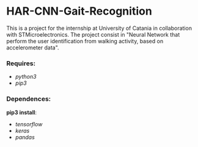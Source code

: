# HAR-CNN-Gait-Recognition
This is a project for the internship at University of Catania in collaboration with STMicroelectronics. The project consist in "Neural Network that perform the user identification from walking activity, based on accelerometer data".

### Requires:
* _python3_
* _pip3_

### Dependences:
**pip3 install**:
* _tensorflow_
* _keras_
* _pandas_

